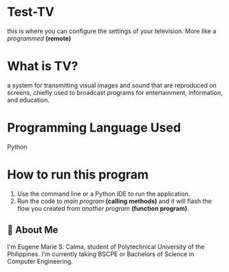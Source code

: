 # Test-TV
this is where you can configure the settings of your television. More like a _programmed_ **(remote)**
# What is TV?
a system for transmitting visual images and sound that are reproduced on screens, chiefly used to broadcast programs for entertainment, information, and education.

# Programming Language Used
Python

# How to run this program
1. Use the command line or a Python IDE to run the application.
2. Run the code to _main program_ **(calling methods)** and it will flash the flow you created from _another program_ **(function program)**.

## 🚀 About Me
I'm Eugene Marie S. Calma, student of Polytechnical University of the Philippines. I'm currently taking BSCPE or Bachelors of Science in Computer Engineering. 
